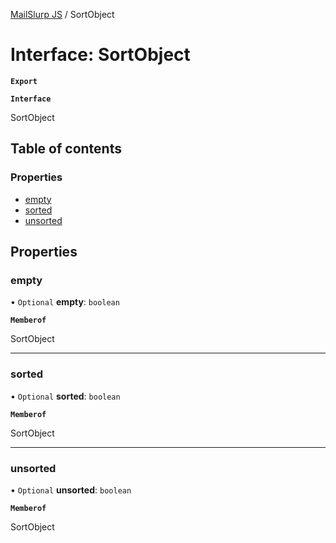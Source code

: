 [MailSlurp JS](../README.md) / SortObject

# Interface: SortObject

**`Export`**

**`Interface`**

SortObject

## Table of contents

### Properties

- [empty](SortObject.md#empty)
- [sorted](SortObject.md#sorted)
- [unsorted](SortObject.md#unsorted)

## Properties

### empty

• `Optional` **empty**: `boolean`

**`Memberof`**

SortObject

___

### sorted

• `Optional` **sorted**: `boolean`

**`Memberof`**

SortObject

___

### unsorted

• `Optional` **unsorted**: `boolean`

**`Memberof`**

SortObject
